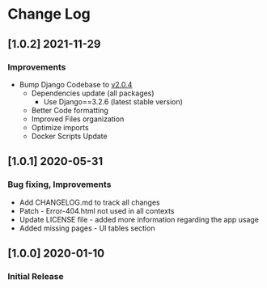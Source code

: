 # Change Log

## [1.0.2] 2021-11-29
### Improvements

- Bump Django Codebase to [v2.0.4](https://github.com/app-generator/boilerplate-code-django-dashboard/releases)
  - Dependencies update (all packages)
    - Use Django==3.2.6 (latest stable version)
  - Better Code formatting
  - Improved Files organization
  - Optimize imports
  - Docker Scripts Update 

## [1.0.1] 2020-05-31
### Bug fixing, Improvements
- Add CHANGELOG.md to track all changes
- Patch - Error-404.html not used in all contexts
- Update LICENSE file - added more information regarding the app usage
- Added missing pages - UI tables section

## [1.0.0] 2020-01-10
### Initial Release
